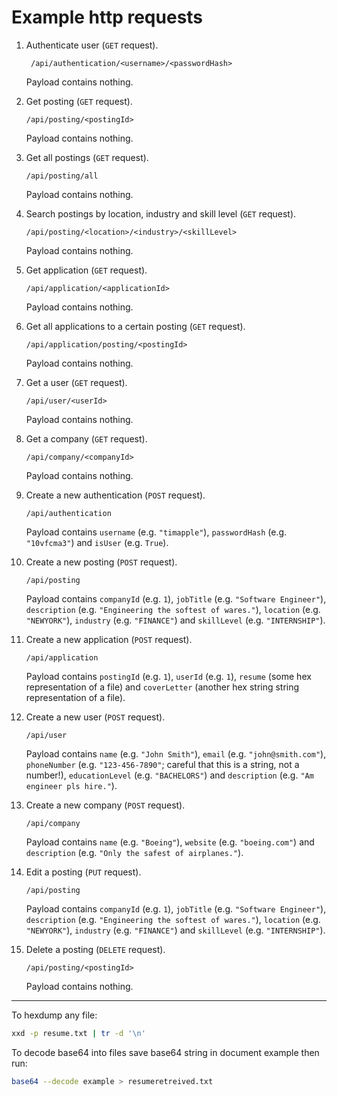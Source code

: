 # Example http requests

1. Authenticate user (`GET` request).

   ` /api/authentication/<username>/<passwordHash>`

   Payload contains nothing.

2. Get posting (`GET` request).

   `/api/posting/<postingId>`

   Payload contains nothing.

3. Get all postings (`GET` request).

   `/api/posting/all`

   Payload contains nothing.

4. Search postings by location, industry and skill level (`GET` request).

   `/api/posting/<location>/<industry>/<skillLevel>`

   Payload contains nothing.

5. Get application (`GET` request).

   `/api/application/<applicationId>`

   Payload contains nothing.

6. Get all applications to a certain posting (`GET` request).

   `/api/application/posting/<postingId>`

   Payload contains nothing.

7. Get a user (`GET` request).

   `/api/user/<userId>`

   Payload contains nothing.

8. Get a company (`GET` request).

   `/api/company/<companyId>`

   Payload contains nothing.

9. Create a new authentication (`POST` request).

   `/api/authentication`

   Payload contains `username` (e.g. `"timapple"`), `passwordHash` (e.g.
   `"10vfcma3"`) and `isUser` (e.g. `True`).

10. Create a new posting (`POST` request).

    `/api/posting`

    Payload contains `companyId` (e.g. `1`), `jobTitle` (e.g. `"Software
    Engineer"`), `description` (e.g. `"Engineering the softest of wares."`),
    `location` (e.g. `"NEWYORK"`), `industry` (e.g. `"FINANCE"`) and `skillLevel`
    (e.g. `"INTERNSHIP"`).

11. Create a new application (`POST` request).

    `/api/application`

    Payload contains `postingId` (e.g. `1`), `userId` (e.g. `1`), `resume` (some
    hex representation of a file) and `coverLetter` (another hex string string
    representation of a file).

12. Create a new user (`POST` request).

    `/api/user`

    Payload contains `name` (e.g. `"John Smith"`), `email` (e.g.
    `"john@smith.com"`), `phoneNumber` (e.g. `"123-456-7890"`; careful that this
    is a string, not a number!), `educationLevel` (e.g. `"BACHELORS"`) and
    `description` (e.g. `"Am engineer pls hire."`).

13. Create a new company (`POST` request).

    `/api/company`

    Payload contains `name` (e.g. `"Boeing"`), `website` (e.g. `"boeing.com"`)
    and `description` (e.g. `"Only the safest of airplanes."`).

14. Edit a posting (`PUT` request).

    `/api/posting`

    Payload contains `companyId` (e.g. `1`), `jobTitle` (e.g. `"Software
    Engineer"`), `description` (e.g. `"Engineering the softest of wares."`),
    `location` (e.g. `"NEWYORK"`), `industry` (e.g. `"FINANCE"`) and `skillLevel`
    (e.g. `"INTERNSHIP"`).

15. Delete a posting (`DELETE` request).

    `/api/posting/<postingId>`

    Payload contains nothing.

---

To hexdump any file:
```bash
xxd -p resume.txt | tr -d '\n'
```

To decode base64 into files save base64 string in document example then run:   
```bash
base64 --decode example > resumeretreived.txt   
```
